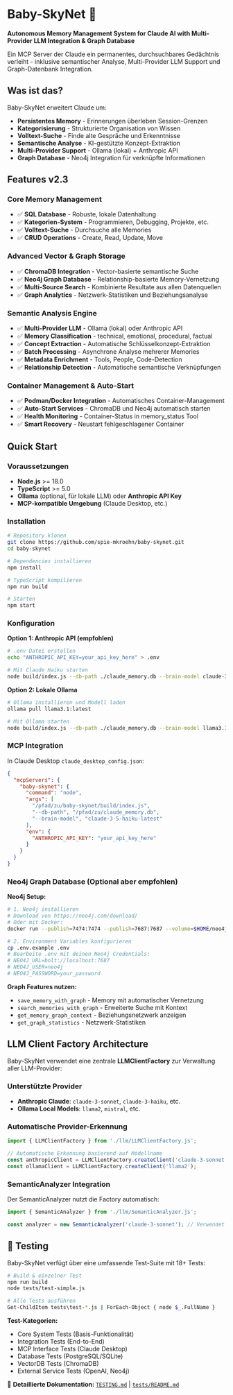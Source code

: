 # Baby-SkyNet 🤖

**Autonomous Memory Management System for Claude AI with Multi-Provider LLM Integration & Graph Database**

Ein MCP Server der Claude ein permanentes, durchsuchbares Gedächtnis verleiht - inklusive semantischer Analyse, Multi-Provider LLM Support und Graph-Datenbank Integration.

## Was ist das?

Baby-SkyNet erweitert Claude um:
- **Persistentes Memory** - Erinnerungen überleben Session-Grenzen
- **Kategorisierung** - Strukturierte Organisation von Wissen
- **Volltext-Suche** - Finde alte Gespräche und Erkenntnisse
- **Semantische Analyse** - KI-gestützte Konzept-Extraktion
- **Multi-Provider Support** - Ollama (lokal) + Anthropic API
- **Graph Database** - Neo4j Integration für verknüpfte Informationen

## Features v2.3

### Core Memory Management
- ✅ **SQL Database** - Robuste, lokale Datenhaltung
- ✅ **Kategorien-System** - Programmieren, Debugging, Projekte, etc.
- ✅ **Volltext-Suche** - Durchsuche alle Memories
- ✅ **CRUD Operations** - Create, Read, Update, Move

### Advanced Vector & Graph Storage
- ✅ **ChromaDB Integration** - Vector-basierte semantische Suche
- ✅ **Neo4j Graph Database** - Relationship-basierte Memory-Vernetzung
- ✅ **Multi-Source Search** - Kombinierte Resultate aus allen Datenquellen
- ✅ **Graph Analytics** - Netzwerk-Statistiken und Beziehungsanalyse

### Semantic Analysis Engine
- ✅ **Multi-Provider LLM** - Ollama (lokal) oder Anthropic API
- ✅ **Memory Classification** - technical, emotional, procedural, factual
- ✅ **Concept Extraction** - Automatische Schlüsselkonzept-Extraktion
- ✅ **Batch Processing** - Asynchrone Analyse mehrerer Memories
- ✅ **Metadata Enrichment** - Tools, People, Code-Detection
- ✅ **Relationship Detection** - Automatische semantische Verknüpfungen

### Container Management & Auto-Start
- ✅ **Podman/Docker Integration** - Automatisches Container-Management
- ✅ **Auto-Start Services** - ChromaDB und Neo4j automatisch starten
- ✅ **Health Monitoring** - Container-Status in memory_status Tool
- ✅ **Smart Recovery** - Neustart fehlgeschlagener Container

## Quick Start

### Voraussetzungen
- **Node.js** >= 18.0
- **TypeScript** >= 5.0
- **Ollama** (optional, für lokale LLM) oder **Anthropic API Key**
- **MCP-kompatible Umgebung** (Claude Desktop, etc.)

### Installation

```bash
# Repository klonen
git clone https://github.com/spie-mkroehn/baby-skynet.git
cd baby-skynet

# Dependencies installieren
npm install

# TypeScript kompilieren
npm run build

# Starten
npm start
```
### Konfiguration

**Option 1: Anthropic API (empfohlen)**
```bash
# .env Datei erstellen
echo "ANTHROPIC_API_KEY=your_api_key_here" > .env

# Mit Claude Haiku starten
node build/index.js --db-path ./claude_memory.db --brain-model claude-3-5-haiku-latest
```

**Option 2: Lokale Ollama**
```bash
# Ollama installieren und Modell laden
ollama pull llama3.1:latest

# Mit Ollama starten
node build/index.js --db-path ./claude_memory.db --brain-model llama3.1:latest
```

### MCP Integration

In Claude Desktop `claude_desktop_config.json`:

```json
{
  "mcpServers": {
    "baby-skynet": {
      "command": "node",
      "args": [
        "/pfad/zu/baby-skynet/build/index.js", 
        "--db-path", "/pfad/zu/claude_memory.db",
        "--brain-model", "claude-3-5-haiku-latest"
      ],
      "env": {
        "ANTHROPIC_API_KEY": "your_api_key_here"
      }
    }
  }
}
```

### Neo4j Graph Database (Optional aber empfohlen)

**Neo4j Setup:**
```bash
# 1. Neo4j installieren
# Download von https://neo4j.com/download/
# Oder mit Docker:
docker run --publish=7474:7474 --publish=7687:7687 --volume=$HOME/neo4j/data:/data neo4j

# 2. Environment Variables konfigurieren
cp .env.example .env
# Bearbeite .env mit deinen Neo4j Credentials:
# NEO4J_URL=bolt://localhost:7687
# NEO4J_USER=neo4j
# NEO4J_PASSWORD=your_password
```

**Graph Features nutzen:**
- `save_memory_with_graph` - Memory mit automatischer Vernetzung
- `search_memories_with_graph` - Erweiterte Suche mit Kontext
- `get_memory_graph_context` - Beziehungsnetzwerk anzeigen
- `get_graph_statistics` - Netzwerk-Statistiken

## LLM Client Factory Architecture

Baby-SkyNet verwendet eine zentrale **LLMClientFactory** zur Verwaltung aller LLM-Provider:

### Unterstützte Provider
- **Anthropic Claude**: `claude-3-sonnet`, `claude-3-haiku`, etc.
- **Ollama Local Models**: `llama2`, `mistral`, etc.

### Automatische Provider-Erkennung
```typescript
import { LLMClientFactory } from './llm/LLMClientFactory.js';

// Automatische Erkennung basierend auf Modellname
const anthropicClient = LLMClientFactory.createClient('claude-3-sonnet');
const ollamaClient = LLMClientFactory.createClient('llama2');
```

### SemanticAnalyzer Integration
Der SemanticAnalyzer nutzt die Factory automatisch:
```typescript
import { SemanticAnalyzer } from './llm/SemanticAnalyzer.js';

const analyzer = new SemanticAnalyzer('claude-3-sonnet'); // Verwendet Factory intern
```

## 🧪 Testing

Baby-SkyNet verfügt über eine umfassende Test-Suite mit 18+ Tests:

```bash
# Build & einzelner Test
npm run build
node tests/test-simple.js

# Alle Tests ausführen
Get-ChildItem tests\test-*.js | ForEach-Object { node $_.FullName }
```

**Test-Kategorien:**
- Core System Tests (Basis-Funktionalität)
- Integration Tests (End-to-End)
- MCP Interface Tests (Claude Desktop)
- Database Tests (PostgreSQL/SQLite)
- VectorDB Tests (ChromaDB)
- External Service Tests (OpenAI, Neo4j)

📖 **Detaillierte Dokumentation:** [`TESTING.md`](TESTING.md) | [`tests/README.md`](tests/README.md)